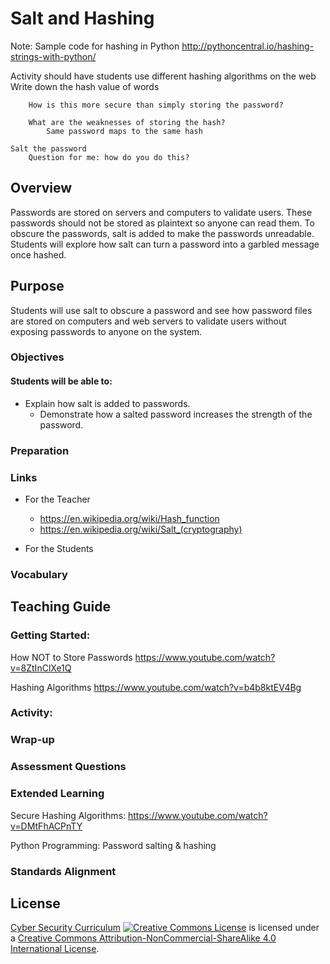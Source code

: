 # Salt and Hashing

Note:
Sample code for hashing in Python
http://pythoncentral.io/hashing-strings-with-python/

Activity should have students use different hashing algorithms on the web
	Write down the hash value of words

		How is this more secure than simply storing the password?

		What are the weaknesses of storing the hash?
			Same password maps to the same hash

	Salt the password
		Question for me: how do you do this?


## Overview
Passwords are stored on servers and computers to validate users.  These passwords should not be stored as plaintext so anyone can read them.  To obscure the passwords, salt is added to make the passwords unreadable.  Students will explore how salt can turn a password into a garbled message once hashed.

## Purpose
Students will use salt to obscure a password and see how password files are stored on computers and web servers to validate users without exposing passwords to anyone on the system.


### Objectives
#### Students will be able to:
- Explain how salt is added to passwords.
	- Demonstrate how a salted password increases the strength of the password.


### Preparation

### Links
- For the Teacher
	- https://en.wikipedia.org/wiki/Hash_function
	- https://en.wikipedia.org/wiki/Salt_(cryptography)

- For the Students

### Vocabulary

## Teaching Guide
### Getting Started:
How NOT to Store Passwords
https://www.youtube.com/watch?v=8ZtInClXe1Q

Hashing Algorithms
https://www.youtube.com/watch?v=b4b8ktEV4Bg


### Activity:


### Wrap-up

### Assessment Questions

### Extended Learning
Secure Hashing Algorithms:
https://www.youtube.com/watch?v=DMtFhACPnTY

Python Programming:
Password salting & hashing

### Standards Alignment

## License
[Cyber Security Curriculum](https://github.com/DerekBabb/CyberSecurity) <a rel="license" href="http://creativecommons.org/licenses/by-nc-sa/4.0/"><img alt="Creative Commons License" style="border-width:0" src="https://i.creativecommons.org/l/by-nc-sa/4.0/88x31.png" /></a> is licensed under a <a rel="license" href="http://creativecommons.org/licenses/by-nc-sa/4.0/">Creative Commons Attribution-NonCommercial-ShareAlike 4.0 International License</a>.
